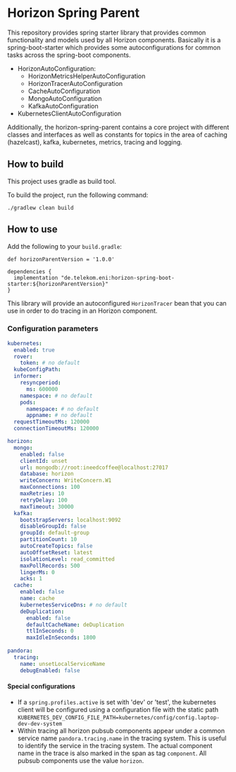 <!--
Copyright 2024 Deutsche Telekom IT GmbH

SPDX-License-Identifier: Apache-2.0
-->

# Horizon Spring Parent

This repository provides spring starter library that provides common functionality and models used by all Horizon components. 
Basically it is a spring-boot-starter which provides some autoconfigurations for common tasks across the spring-boot components.

* HorizonAutoConfiguration:
  * HorizonMetricsHelperAutoConfiguration
  * HorizonTracerAutoConfiguration
  * CacheAutoConfiguration
  * MongoAutoConfiguration
  * KafkaAutoConfiguration
* KubernetesClientAutoConfiguration

Additionally, the horizon-spring-parent contains a core project with different classes and interfaces as well as constants 
for topics in the area of caching (hazelcast), kafka, kubernetes, metrics, tracing and logging.

## How to build

This project uses gradle as build tool.

To build the project, run the following command:  
```
./gradlew clean build
```

## How to use

Add the following to your `build.gradle`:  
```
def horizonParentVersion = '1.0.0'

dependencies {
  implementation "de.telekom.eni:horizon-spring-boot-starter:${horizonParentVersion}"
}
```

This library will provide an autoconfigured `HorizonTracer` bean that you can use in order to do tracing in an Horizon component.

### Configuration parameters

```yaml
kubernetes:
  enabled: true
  rover:
    token: # no default
  kubeConfigPath:
  informer:
    resyncperiod:
      ms: 600000
    namespace: # no default
    pods:
      namespace: # no default
      appname: # no default
  requestTimeoutMs: 120000
  connectionTimeoutMs: 120000

horizon:
  mongo:
    enabled: false
    clientId: unset
    url: mongodb://root:ineedcoffee@localhost:27017
    database: horizon
    writeConcern: WriteConcern.W1
    maxConnections: 100
    maxRetries: 10
    retryDelay: 100
    maxTimeout: 30000
  kafka:
    bootstrapServers: localhost:9092
    disableGroupId: false
    groupId: default-group
    partitionCount: 10
    autoCreateTopics: false
    autoOffsetReset: latest
    isolationLevel: read_committed
    maxPollRecords: 500
    lingerMs: 0
    acks: 1
  cache:
    enabled: false
    name: cache
    kubernetesServiceDns: # no default
    deDuplication:
      enabled: false
      defaultCacheName: deDuplication
      ttlInSeconds: 0
      maxIdleInSeconds: 1800
    
pandora:
  tracing:
    name: unsetLocalServiceName
    debugEnabled: false
```

#### Special configurations

* If a `spring.profiles.active` is set with 'dev' or 'test', the kubernetes client will be configured using a configuration 
  file with the static path `KUBERNETES_DEV_CONFIG_FILE_PATH=kubernetes/config/config.laptop-dev-dev-system`
* Within tracing all horizon pubsub components appear under a common service name `pandora.tracing.name` in the tracing 
  system. This is useful to identify the service in the tracing system. The actual component name in the trace is also marked 
  in the span as tag `component`. All pubsub components use the value `horizon`.
